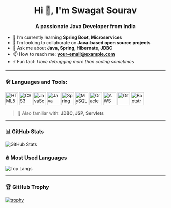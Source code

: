 <h1 align="center">Hi 👋, I'm Swagat Sourav</h1>
<h3 align="center">A passionate Java Developer from India</h3>

- 🌱 I’m currently learning **Spring Boot, Microservices**
- 👯 I’m looking to collaborate on **Java-based open source projects**
- 💬 Ask me about **Java, Spring, Hibernate, JDBC**
- 📫 How to reach me: **your-email@example.com**
- ⚡ Fun fact: *I love debugging more than coding sometimes*

---

### 🛠️ Languages and Tools:
<p align="left">
  <img src="https://cdn.jsdelivr.net/gh/devicons/devicon/icons/html5/html5-original.svg" width="40" alt="HTML5"/>
  <img src="https://cdn.jsdelivr.net/gh/devicons/devicon/icons/css3/css3-original.svg" width="40" alt="CSS3"/>
  <img src="https://cdn.jsdelivr.net/gh/devicons/devicon/icons/javascript/javascript-original.svg" width="40" alt="JavaScript"/>
  <img src="https://cdn.jsdelivr.net/gh/devicons/devicon/icons/java/java-original.svg" width="40" alt="Java"/>
  <img src="https://cdn.jsdelivr.net/gh/devicons/devicon/icons/spring/spring-original.svg" width="40" alt="Spring"/>
  <img src="https://cdn.jsdelivr.net/gh/devicons/devicon/icons/mysql/mysql-original.svg" width="40" alt="MySQL"/>
  <img src="https://cdn.jsdelivr.net/gh/devicons/devicon/icons/oracle/oracle-original.svg" width="40" alt="Oracle"/>
  <img src="https://cdn.jsdelivr.net/gh/devicons/devicon/icons/amazonwebservices/amazonwebservices-original.svg" width="40" alt="AWS"/>
  <img src="https://cdn.jsdelivr.net/gh/devicons/devicon/icons/git/git-original.svg" width="40" alt="Git"/>
  <img src="https://cdn.jsdelivr.net/gh/devicons/devicon/icons/bootstrap/bootstrap-original.svg" width="40" alt="Bootstrap"/>
</p>

> 🧰 Also familiar with: **JDBC, JSP, Servlets**

---

### 📊 GitHub Stats
![GitHub Stats](https://github-readme-stats.vercel.app/api?username=your-username&show_icons=true&theme=radical)

### 🔥 Most Used Languages
![Top Langs](https://github-readme-stats.vercel.app/api/top-langs/?username=your-username&layout=compact&theme=radical)

---

### 🏆 GitHub Trophy
[![trophy](https://github-profile-trophy.vercel.app/?username=your-username&theme=onedark)](https://github.com/ryo-ma/github-profile-trophy)
